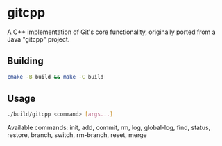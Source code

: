 # gitcpp

A C++ implementation of Git's core functionality, originally ported from a Java "gitcpp" project.

## Building

```bash
cmake -B build && make -C build
```

## Usage

```bash
./build/gitcpp <command> [args...]
```

Available commands: init, add, commit, rm, log, global-log, find, status, restore, branch, switch, rm-branch, reset, merge
